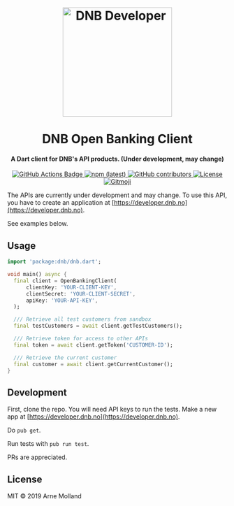 <h1 align="center">
  <a href='https://developer.dnb.no' ><img src='https://svgshare.com/i/BkG.svg' width="250" title='DNB Developer' /></a>
  <br>
  <br>
  DNB Open Banking Client
</h1>

<h4 align="center">A Dart client for DNB's API products. (Under development, may change)</h4>
<p align="center">
  <a href="https://github.com/arnemolland/dart-dnb/workflows/Dart%20CI">
    <img alt="GitHub Actions Badge" src="https://github.com/arnemolland/dart-dnb/workflows/Dart%20CI/badge.svg">
  </a>

  <a href="https://pub.dartlang.org/packages/dnb">
  	<img alt="npm (latest)" src="https://img.shields.io/pub/v/dnb.svg">
  </a>

  <a href="https://github.com/arnemolland/dart-dnb">
    <img alt="GitHub contributors" src="https://img.shields.io/github/contributors/arnemolland/dart-dnb.svg">
  </a>

  <a href="https://github.com/arnemolland/dart-dnb">
    <img alt="License" src="https://img.shields.io/github/license/arnemolland/dart-dnb.svg">
  </a>
  
  <a href="https://github.com/carloscuesta/gitmoji">
  <img alt="Gitmoji" src="https://img.shields.io/badge/gitmoji-%20😜%20😍-FFDD67.svg">
  </a>
</p>

The APIs are currently under development and may change. To use this API, you have to create an application at [https://developer.dnb.no](https://developer.dnb.no).

See examples below.

## Usage

```dart
import 'package:dnb/dnb.dart';

void main() async {
  final client = OpenBankingClient(
      clientKey: 'YOUR-CLIENT-KEY',
      clientSecret: 'YOUR-CLIENT-SECRET',
      apiKey: 'YOUR-API-KEY',
  );

  /// Retrieve all test customers from sandbox
  final testCustomers = await client.getTestCustomers();

  /// Retrieve token for access to other APIs
  final token = await client.getToken('CUSTOMER-ID');

  /// Retrieve the current customer
  final customer = await client.getCurrentCustomer();
}
```

## Development

First, clone the repo. You will need API keys to run the tests. Make a new app at [https://developer.dnb.no](https://developer.dnb.no).

Do `pub get`.

Run tests with `pub run test`.

PRs are appreciated.

## License

MIT © 2019 Arne Molland
